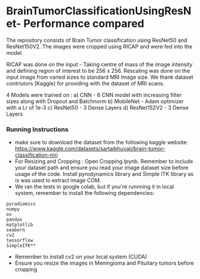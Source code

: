 # BrainTumorClassificationUsingResNet- Performance compared
The repository consists of Brain Tumor classification using ResNet50 and ResNet150V2. The images were cropped using RICAP and were fed into the model.

RICAP was done on the input - Taking centre of mass of the image intensity and defining region of interest to be 256 x 256. Rescaling was done on the input image from varied sizes to standard MRI Image size. We thank dataset contriutors [Kaggle] for providing with the dataset of MRI scans.

4 Models were trained on :
a) CNN - 6 CNN model with increasing filter sizes along with Dropout and Batchnorm
b) MobileNet - Adam optimizer with a Lr of 1e-3
c) ResNet50 - 3 Dense Layers
d) ResNet152V2 - 3 Dense Layers

### Running Instructions
- make sure to download the dataset from the following kaggle website:
https://www.kaggle.com/datasets/sartajbhuvaji/brain-tumor-classification-mri
- For Resizing and Cropping : Open Cropping.Ipynb. Remember to include your dataset path and ensure you read your image dataset size before usage of the code. Install pyrodynamics library and Simple ITK library as is was used to extract image COM.
- We ran the tests in google colab, but if you're runnning it in local system, remember to install the following dependencies: 

```dependencies
pyradiomics
numpy
os
pandas
matplotlib
seaborn
cv2
tensorflow
SimpleITK**
```

- Remember to install cv2 on your local system (CUDA) 
- Ensure you resize the images in Meningioma and Pituitary tumors before cropping 

